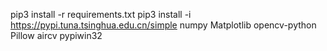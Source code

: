 pip3 install -r requirements.txt
pip3 install -i https://pypi.tuna.tsinghua.edu.cn/simple numpy Matplotlib opencv-python Pillow aircv pypiwin32